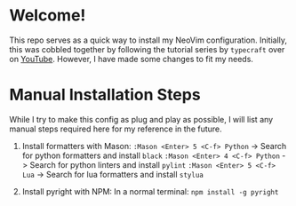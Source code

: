 # Welcome! 
This repo serves as a quick way to install my NeoVim configuration. Initially, this was cobbled together by following the tutorial series by `typecraft` over on [YouTube](https://www.youtube.com/playlist?list=PLsz00TDipIffreIaUNk64KxTIkQaGguqn). However, I have made some changes to fit my needs. 

# Manual Installation Steps
While I try to make this config as plug and play as possible, I will list any manual steps required here for my reference in the future. 

1. Install formatters with Mason: 
    `:Mason <Enter> 5 <C-f> Python` -> Search for python formatters and install `black` 
    `:Mason <Enter> 4 <C-f> Python` -> Search for python linters and install `pylint` 
    `:Mason <Enter> 5 <C-f> Lua` -> Search for lua formatters and install `stylua`

2. Install pyright with NPM: 
    In a normal terminal: `npm install -g pyright`
